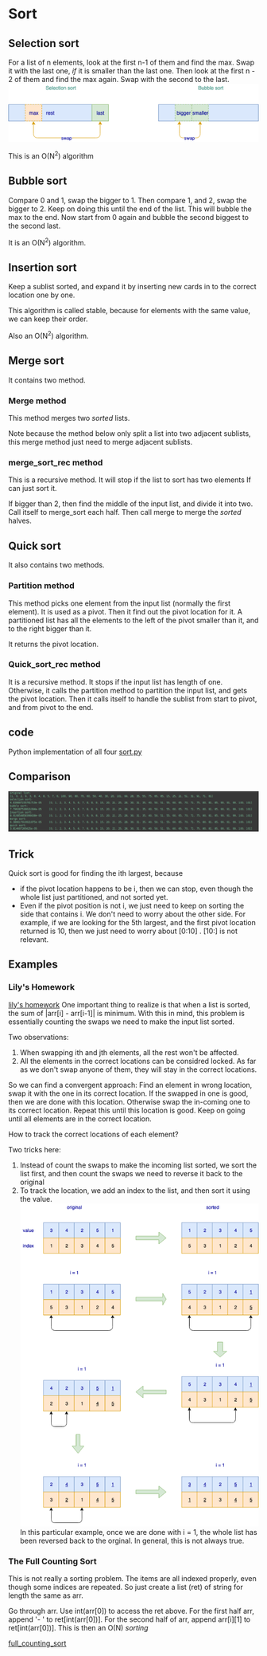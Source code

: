 # Sort

## Selection sort
For a list of n elements, look at the first n-1 of them and find the 
max. Swap it with the last one, _if_ it is smaller than the last one.
Then look at the first n - 2 of them and find the max again. Swap with the 
second to the last.
![Sort](images/sort.png)

This is an O(N<sup>2</sup>) algorithm

## Bubble sort
Compare 0 and 1, swap the bigger to 1. Then compare 1, and 2, swap the bigger
to 2. Keep on doing this until the end of the list. This will bubble 
the max to the end.
Now start from 0 again and bubble the second biggest to the second
last.

It is an O(N<sup>2</sup>) algorithm.

## Insertion sort
Keep a sublist sorted, and expand it by inserting new cards in to the
correct location one by one. 

This algorithm is called stable, because for elements with the same
value, we can keep their order.

Also an O(N<sup>2</sup>) algorithm.

## Merge sort

It contains two method. 
### Merge method
This method merges two _sorted_ lists.

Note because the method below only split a list into two
adjacent sublists, this merge method just need to merge
adjacent sublists.

### merge_sort_rec method
This is a recursive method. It will stop if the list to sort has two elements
If can just sort it.

If bigger than 2, then find the middle of the input list, and 
divide it into two.
Call itself to merge_sort each half.
Then call merge to merge the _sorted_ halves.

## Quick sort
It also contains two methods.

### Partition method
This method picks one element from the input list (normally the first element).
It is used as a pivot. Then it find out the pivot location for it.
A partitioned list has all the elements to the left of the pivot 
smaller than it, and to the right bigger than it.

It returns the pivot location.

### Quick_sort_rec method
It is a recursive method. It stops if the input list has length of
one. 
Otherwise, it calls the partition method to partition the input
list, and gets the pivot location.
Then it calls itself to handle the sublist from start to pivot, and from
pivot to the end.

## code
Python implementation of all four
[sort.py](sort.py)

## Comparison
![result](images/sort_results.png)

## Trick
Quick sort is good for finding the ith largest, because
* if the pivot location happens to be i, then we can stop, even though
the whole list just partitioned, and not sorted yet.
* Even if the pivot position is not i, we just need to keep on
sorting the side that contains i. We don't need to worry about the 
other side. For example, if we are looking for the 5th largest, and
the first pivot location returned is 10, then we just need to worry about [0:10]
. [10:] is not relevant.

## Examples
### Lily's Homework
[lily's homework](https://www.hackerrank.com/challenges/lilys-homework/problem) One
important thing to realize is that when a list is sorted, the sum of 
|arr[i] - arr[i-1]| is minimum. 
With this in mind, this problem is essentially counting the swaps 
we need to make the input list sorted.

Two observations:
1. When swapping ith and jth elements, all the rest won't be affected. 
2. All the elements in the correct locations can be considred locked.
As far as we don't swap anyone of them, they will stay in the correct locations.

So we can find a convergent approach:
Find an element in wrong location, swap it with the one in its correct location. If the swapped in one is good, then we 
are done with this location. Otherwise swap the in-coming one to its
correct location. Repeat this until this location is good.
Keep on going until all elements are in the correct location.

How to track the correct locations of each element? 

Two tricks here:
1. Instead of count the swaps to make the incoming list sorted, we 
sort the list first, and then count the swaps we need to reverse it back
to the original
2. To track the location, we add an index to the list, and then sort it 
using the value.
![lilyhomework](images/lilyhomework.png)
In this particular example, once we are done with i = 1, the whole
list has been reversed back to the orginal. In general, this is not always
true.

### The Full Counting Sort
This is not really a sorting problem. The items are all indexed properly,
even though some indices are repeated. 
So just create a list (ret) of string for length the same as arr.

Go through arr. Use int(arr[0]) to access the ret above. 
For the first half arr, append '- ' to ret[int(arr[0])]. For the second half
of arr, append arr[i][1] to ret[int(arr[0])].
This is then an O(N) _sorting_

[full_counting_sort](full_counting_sort.py)